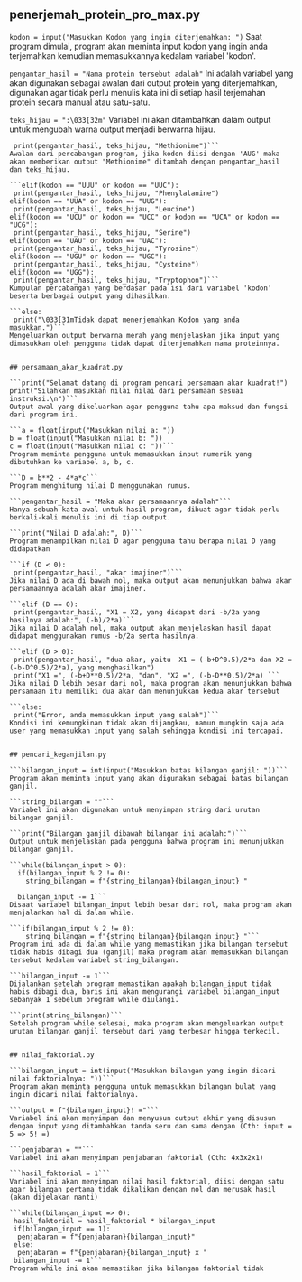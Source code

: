 ## penerjemah_protein_pro_max.py

```kodon = input("Masukkan Kodon yang ingin diterjemahkan: ")```
Saat program dimulai, program akan meminta input kodon yang ingin anda terjemahkan kemudian memasukkannya kedalam variabel 'kodon'.

```pengantar_hasil = "Nama protein tersebut adalah"```
Ini adalah variabel yang akan digunakan sebagai awalan dari output protein yang diterjemahkan, digunakan agar tidak perlu menulis kata ini di setiap hasil terjemahan protein secara manual atau satu-satu.

```teks_hijau = ":\033[32m"```
Variabel ini akan ditambahkan dalam output untuk mengubah warna output menjadi berwarna hijau.

```if(kodon == "AUG"):
 print(pengantar_hasil, teks_hijau, "Methionime")```
Awalan dari percabangan program, jika kodon diisi dengan 'AUG' maka akan memberikan output "Methionime" ditambah dengan pengantar_hasil dan teks_hijau.

```elif(kodon == "UUU" or kodon == "UUC"):
 print(pengantar_hasil, teks_hijau, "Phenylalanine")
elif(kodon == "UUA" or kodon == "UUG"):
 print(pengantar_hasil, teks_hijau, "Leucine")
elif(kodon == "UCU" or kodon == "UCC" or kodon == "UCA" or kodon == "UCG"):
 print(pengantar_hasil, teks_hijau, "Serine")
elif(kodon == "UAU" or kodon == "UAC"):
 print(pengantar_hasil, teks_hijau, "Tyrosine")
elif(kodon == "UGU" or kodon == "UGC"):
 print(pengantar_hasil, teks_hijau, "Cysteine")
elif(kodon == "UGG"):
 print(pengantar_hasil, teks_hijau, "Tryptophon")```
Kumpulan percabangan yang berdasar pada isi dari variabel 'kodon' beserta berbagai output yang dihasilkan.

```else:
 print("\033[31mTidak dapat menerjemahkan Kodon yang anda masukkan.")```
Mengeluarkan output berwarna merah yang menjelaskan jika input yang dimasukkan oleh pengguna tidak dapat diterjemahkan nama proteinnya.


## persamaan_akar_kuadrat.py

```print("Selamat datang di program pencari persamaan akar kuadrat!")
print("Silahkan masukkan nilai nilai dari persamaan sesuai instruksi.\n")```
Output awal yang dikeluarkan agar pengguna tahu apa maksud dan fungsi dari program ini.

```a = float(input("Masukkan nilai a: "))
b = float(input("Masukkan nilai b: "))
c = float(input("Masukkan nilai c: "))```
Program meminta pengguna untuk memasukkan input numerik yang dibutuhkan ke variabel a, b, c.

```D = b**2 - 4*a*c```
Program menghitung nilai D menggunakan rumus.

```pengantar_hasil = "Maka akar persamaannya adalah"```
Hanya sebuah kata awal untuk hasil program, dibuat agar tidak perlu berkali-kali menulis ini di tiap output.

```print("Nilai D adalah:", D)```
Program menampilkan nilai D agar pengguna tahu berapa nilai D yang didapatkan

```if (D < 0):
 print(pengantar_hasil, "akar imajiner")```
Jika nilai D ada di bawah nol, maka output akan menunjukkan bahwa akar persamaannya adalah akar imajiner.

```elif (D == 0):
 print(pengantar_hasil, "X1 = X2, yang didapat dari -b/2a yang hasilnya adalah:", (-b)/2*a)```
Jika nilai D adalah nol, maka output akan menjelaskan hasil dapat didapat menggunakan rumus -b/2a serta hasilnya.

```elif (D > 0):
 print(pengantar_hasil, "dua akar, yaitu  X1 = (-b+D^0.5)/2*a dan X2 = (-b-D^0.5)/2*a), yang menghasilkan")
 print("X1 =", (-b+D**0.5)/2*a, "dan", "X2 =", (-b-D**0.5)/2*a) ```
Jika nilai D lebih besar dari nol, maka program akan menunjukkan bahwa persamaan itu memiliki dua akar dan menunjukkan kedua akar tersebut

```else:
 print("Error, anda memasukkan input yang salah")```
Kondisi ini kemungkinan tidak akan dijangkau, namun mungkin saja ada user yang memasukkan input yang salah sehingga kondisi ini tercapai.


## pencari_keganjilan.py

```bilangan_input = int(input("Masukkan batas bilangan ganjil: "))```
Program akan meminta input yang akan digunakan sebagai batas bilangan ganjil.

```string_bilangan = ""```
Variabel ini akan digunakan untuk menyimpan string dari urutan bilangan ganjil.

```print("Bilangan ganjil dibawah bilangan ini adalah:")```
Output untuk menjelaskan pada pengguna bahwa program ini menunjukkan bilangan ganjil.

```while(bilangan_input > 0):
  if(bilangan_input % 2 != 0):
    string_bilangan = f"{string_bilangan}{bilangan_input} "

  bilangan_input -= 1```
Disaat variabel bilangan_input lebih besar dari nol, maka program akan menjalankan hal di dalam while.

```if(bilangan_input % 2 != 0):
    string_bilangan = f"{string_bilangan}{bilangan_input} "```
Program ini ada di dalam while yang memastikan jika bilangan tersebut tidak habis dibagi dua (ganjil) maka program akan memasukkan bilangan tersebut kedalam variabel string_bilangan.

```bilangan_input -= 1```
Dijalankan setelah program memastikan apakah bilangan_input tidak habis dibagi dua, baris ini akan mengurangi variabel bilangan_input sebanyak 1 sebelum program while diulangi.

```print(string_bilangan)```
Setelah program while selesai, maka program akan mengeluarkan output urutan bilangan ganjil tersebut dari yang terbesar hingga terkecil.


## nilai_faktorial.py

```bilangan_input = int(input("Masukkan bilangan yang ingin dicari nilai faktorialnya: "))```
Program akan meminta pengguna untuk memasukkan bilangan bulat yang ingin dicari nilai faktorialnya.

```output = f"{bilangan_input}! ="```
Variabel ini akan menyimpan dan menyusun output akhir yang disusun dengan input yang ditambahkan tanda seru dan sama dengan (Cth: input = 5 => 5! =)

```penjabaran = ""```
Variabel ini akan menyimpan penjabaran faktorial (Cth: 4x3x2x1)

```hasil_faktorial = 1```
Variabel ini akan menyimpan nilai hasil faktorial, diisi dengan satu agar bilangan pertama tidak dikalikan dengan nol dan merusak hasil (akan dijelakan nanti)

```while(bilangan_input => 0):
 hasil_faktorial = hasil_faktorial * bilangan_input
 if(bilangan_input == 1):
  penjabaran = f"{penjabaran}{bilangan_input}"
 else:
  penjabaran = f"{penjabaran}{bilangan_input} x "
 bilangan_input -= 1```
Program while ini akan memastikan jika bilangan faktorial tidak

